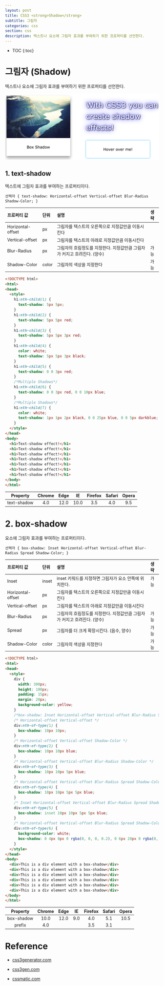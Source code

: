 ```yaml
---
layout: post
title: CSS3 <strong>Shadow</strong>
subtitle: 그림자
categories: css
section: css
description: 텍스트나 요소에 그림자 효과를 부여하기 위한 프로퍼티를 선언한다.
---
```


* TOC
{:toc}

# 그림자 (Shadow)

텍스트나 요소에 그림자 효과를 부여하기 위한 프로퍼티를 선언한다.

![shadow effect](/img/shadow-effect.png)

## 1. text-shadow

텍스트에 그림자 효과를 부여하는 프로퍼티이다.

```
선택자 { text-shadow: Horizontal-offset Vertical-offset Blur-Radius Shadow-Color; }
```

| 프로퍼티 값          | 단위   | 설명           | 생략   |
|:------------------|:------|:--------------|:------|
| Horizontal-offset | px    | 그림자를 텍스트의 오른쪽으로 지정값만큼 이동시킨다
| Vertical-offset   | px    | 그림자를 텍스트의 아래로 지정값만큼 이동시킨다
| Blur-Radius       | px    | 그림자의 흐림정도를 지정한다. 지정값만큼 그림자가 커지고 흐려진다. (양수) | 가능
| Shadow-Color      | color | 그림자의 색상을 지정한다 | 가능

```html
<!DOCTYPE html>
<html>
<head>
  <style>
    h1:nth-child(1) {
      text-shadow: 5px 5px;
    }
    h1:nth-child(2) {
      text-shadow: 5px 5px red;
    }
    h1:nth-child(3) {
      text-shadow: 5px 5px 3px red;
    }
    h1:nth-child(4) {
      color: white;
      text-shadow: 5px 5px 3px black;
    }
    h1:nth-child(5) {
      text-shadow: 0 0 3px red;
    }
    /*Multiple Shadows*/
    h1:nth-child(6) {
      text-shadow: 0 0 3px red, 0 0 10px blue;
    }
    /*Multiple Shadows*/
    h1:nth-child(7) {
      color: white;
      text-shadow: 1px 1px 2px black, 0 0 25px blue, 0 0 5px darkblue;
    }
  </style>
</head>
<body>
  <h1>Text-shadow effect!</h1>
  <h1>Text-shadow effect!</h1>
  <h1>Text-shadow effect!</h1>
  <h1>Text-shadow effect!</h1>
  <h1>Text-shadow effect!</h1>
  <h1>Text-shadow effect!</h1>
  <h1>Text-shadow effect!</h1>
</body>
</html>
```

<div class="result"></div>

| Property    | Chrome | Edge   | IE     | Firefox| Safari | Opera  |
|:-----------:|:------:|:------:|:------:|:------:|:------:|:------:|
| text-shadow | 4.0	   | 12.0   | 10.0   | 3.5    | 4.0    |	9.5   |


# 2. box-shadow

요소에 그림자 효과를 부여하는 프로퍼티이다.

```
선택자 { box-shadow: Inset Horizontal-offset Vertical-offset Blur-Radius Spread Shadow-Color; }
```

| 프로퍼티 값          | 단위   | 설명           | 생략   |
|:------------------|:------|:--------------|:------|
| Inset             | inset | inset 키워드를 지정하면 그림자가 요소 안쪽에 위치한다. | 가능
| Horizontal-offset | px    | 그림자를 텍스트의 오른쪽으로 지정값만큼 이동시킨다
| Vertical-offset   | px    | 그림자를 텍스트의 아래로 지정값만큼 이동시킨다
| Blur-Radius       | px    | 그림자의 흐림정도를 지정한다. 지정값만큼 그림자가 커지고 흐려진다. (양수)| 가능
| Spread            | px    | 그림자를 더 크게 확장시킨다. (음수, 양수) | 가능
| Shadow-Color      | color | 그림자의 색상을 지정한다 | 가능

```html
<!DOCTYPE html>
<html>
<head>
  <style>
    div {
      width: 300px;
      height: 100px;
      padding: 15px;
      margin: 20px;
      background-color: yellow;
    }
    /*box-shadow: Inset Horizontal-offset Vertical-offset Blur-Radius Spread Shadow-Color;*/
    /* Horizontal-offset Vertical-offset */
    div:nth-of-type(1) {
      box-shadow: 10px 10px;
    }
    /* Horizontal-offset Vertical-offset Shadow-Color */
    div:nth-of-type(2) {
      box-shadow: 10px 10px blue;
    }
    /* Horizontal-offset Vertical-offset Blur-Radius Shadow-Color */
    div:nth-of-type(3) {
      box-shadow: 10px 10px 5px blue;
    }
    /* Horizontal-offset Vertical-offset Blur-Radius Spread Shadow-Color */
    div:nth-of-type(4) {
      box-shadow: 10px 10px 5px 5px blue;
    }
    /* Inset Horizontal-offset Vertical-offset Blur-Radius Spread Shadow-Color */
    div:nth-of-type(5) {
      box-shadow: inset 10px 10px 5px 5px blue;
    }
    /* Horizontal-offset Vertical-offset Blur-Radius Spread Shadow-Color */
    div:nth-of-type(6) {
      background-color: white;
      box-shadow: 0 4px 8px 0 rgba(0, 0, 0, 0.2), 0 6px 20px 0 rgba(0, 0, 0, 0.19);
    }
  </style>
</head>
<body>
  <div>This is a div element with a box-shadow</div>
  <div>This is a div element with a box-shadow</div>
  <div>This is a div element with a box-shadow</div>
  <div>This is a div element with a box-shadow</div>
  <div>This is a div element with a box-shadow</div>
  <div>This is a div element with a box-shadow</div>
</body>
</html>
```

<div class="result"></div>

| Property    | Chrome | Edge   | IE     | Firefox| Safari | Opera  |
|:-----------:|:------:|:------:|:------:|:------:|:------:|:------:|
| box-shadow  | 10.0	 | 12.0   | 9.0    | 4.0    | 5.1    |	10.5  |
| prefix      | 4.0	   |        |        | 3.5    | 3.1    |	      |

# Reference

* [css3generator.com](http://www.css3generator.com/)

* [css3gen.com](http://css3gen.com/)

* [cssmatic.com](http://www.cssmatic.com/box-shadow)
